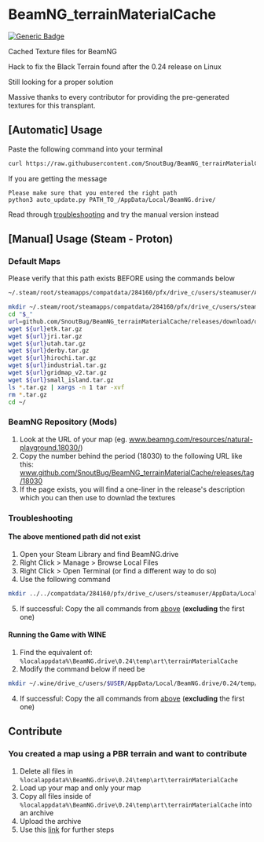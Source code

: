 # BeamNG_terrainMaterialCache
[![Generic Badge](https://img.shields.io/badge/dynamic/json?logoColor=violet&color=FF6600&link=https://wiki.beamng.com/images/b/be/BeamNG-logo-icon-2016.svg&label=Games%20Fixed&query=download_count&url=https%3A%2F%2Fapi.github.com%2Frepos%2FSnoutBug%2FBeamNG_terrainMaterialCache%2Freleases%2Fassets%2F52289443)](https://github.com/SnoutBug/BeamNG_terrainMaterialCache/releases/tag/default)

Cached Texture files for BeamNG

Hack to fix the Black Terrain found after the 0.24 release on Linux

Still looking for a proper solution

Massive thanks to every contributor for providing the pre-generated textures for this transplant.
## [Automatic] Usage
Paste the following command into your terminal
```Bash
curl https://raw.githubusercontent.com/SnoutBug/BeamNG_terrainMaterialCache/main/auto_update.py | python3 -
```
If you are getting the message
```
Please make sure that you entered the right path
python3 auto_update.py PATH_TO_/AppData/Local/BeamNG.drive/
```
Read through [troubleshooting](https://github.com/SnoutBug/BeamNG_terrainMaterialCache#troubleshooting) and try the manual version instead

## [Manual] Usage (Steam - Proton)
### Default Maps
Please verify that this path exists BEFORE using the commands below

```Bash
~/.steam/root/steamapps/compatdata/284160/pfx/drive_c/users/steamuser/AppData/Local/BeamNG.drive/0.24/temp/art
```

```Bash
mkdir ~/.steam/root/steamapps/compatdata/284160/pfx/drive_c/users/steamuser/AppData/Local/BeamNG.drive/0.24/temp/art
cd "$_"
url=github.com/SnoutBug/BeamNG_terrainMaterialCache/releases/download/default/
wget ${url}etk.tar.gz
wget ${url}jri.tar.gz
wget ${url}utah.tar.gz
wget ${url}derby.tar.gz
wget ${url}hirochi.tar.gz
wget ${url}industrial.tar.gz
wget ${url}gridmap_v2.tar.gz
wget ${url}small_island.tar.gz
ls *.tar.gz | xargs -n 1 tar -xvf
rm *.tar.gz
cd ~/
```
### BeamNG Repository (Mods)
 1. Look at the URL of your map (eg. www.beamng.com/resources/natural-playground.18030/)
 2. Copy the number behind the period (18030) to the following URL like this: www.github.com/SnoutBug/BeamNG_terrainMaterialCache/releases/tag/18030
 3. If the page exists, you will find a one-liner in the release's description which you can then use to downlad the textures

### Troubleshooting
 #### The above mentioned path did not exist
 1. Open your Steam Library and find BeamNG.drive
 2. Right Click > Manage > Browse Local Files
 3. Right Click > Open Terminal (or find a different way to do so)
 4. Use the following command
```Bash
mkdir ../../compatdata/284160/pfx/drive_c/users/steamuser/AppData/Local/BeamNG.drive/0.24/temp/art
```
 5. If successful: Copy the all commands from [above](https://github.com/SnoutBug/BeamNG_terrainMaterialCache#default-maps) (**excluding** the first one)
 
 #### Running the Game with WINE
 1. Find the equivalent of: `%localappdata%\BeamNG.drive\0.24\temp\art\terrainMaterialCache`
 2. Modify the command below if need be
 ```Bash
 mkdir ~/.wine/drive_c/users/$USER/AppData/Local/BeamNG.drive/0.24/temp/art
 ```
 4. If successful: Copy the all commands from [above](https://github.com/SnoutBug/BeamNG_terrainMaterialCache#default-maps) (**excluding** the first one)

## Contribute
### You created a map using a PBR terrain and want to contribute
 1. Delete all files in `%localappdata%\BeamNG.drive\0.24\temp\art\terrainMaterialCache`
 2. Load up your map and only your map
 3. Copy all files inside of `%localappdata%\BeamNG.drive\0.24\temp\art\terrainMaterialCache` into an archive
 4. Upload the archive
 5. Use this [link](https://github.com/SnoutBug/BeamNG_terrainMaterialCache/issues/new?assignees=&labels=enhancement&template=contribute.md&title=Repository-PBR-Textures) for further steps
